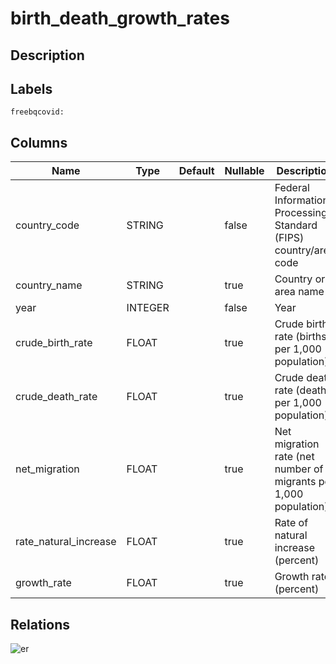 # birth_death_growth_rates

## Description

## Labels

`freebqcovid:`

## Columns

| Name | Type | Default | Nullable | Description |
| ---- | ---- | ------- | -------- | ------- |
| country_code | STRING |  | false | Federal Information Processing Standard (FIPS) country/area code |
| country_name | STRING |  | true | Country or area name |
| year | INTEGER |  | false | Year |
| crude_birth_rate | FLOAT |  | true | Crude birth rate (births per 1,000 population) |
| crude_death_rate | FLOAT |  | true | Crude death rate (deaths per 1,000 population) |
| net_migration | FLOAT |  | true | Net migration rate (net number of migrants per 1,000 population) |
| rate_natural_increase | FLOAT |  | true | Rate of natural increase (percent) |
| growth_rate | FLOAT |  | true | Growth rate (percent) |

## Relations

![er](birth_death_growth_rates.svg)
